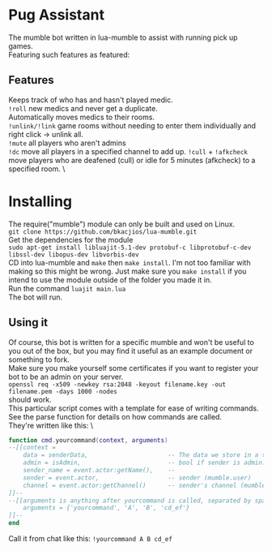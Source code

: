 Pug Assistant
============
The mumble bot written in lua-mumble to assist with running pick up games.\
Featuring such features as featured:

Features
--------
Keeps track of who has and hasn't played medic.  \
`!roll` new medics and never get a duplicate.  \
Automatically moves medics to their rooms.  \
`!unlink/!link` game rooms without needing to enter them individually and right click -> unlink all.  \
`!mute` all players who aren't admins  \
`!dc` move all players in a specified channel to add up.
`!cull` + `!afkcheck` move players who are deafened (cull) or idle for 5 minutes (afkcheck) to a specified room.  \

Installing
==========
The require("mumble") module can only be built and used on Linux.\
`git clone https://github.com/bkacjios/lua-mumble.git`  \
Get the dependencies for the module\
`sudo apt-get install libluajit-5.1-dev protobuf-c libprotobuf-c-dev libssl-dev libopus-dev libvorbis-dev `\
CD into lua-mumble and `make` then `make install`. I'm not too familiar with making so this might be wrong. Just make sure you `make install` if you intend to use the module outside of the folder you made it in.  \
Run the command `luajit main.lua`  \
The bot will run.

Using it
--------
Of course, this bot is written for a specific mumble and won't be useful to you out of the box, but you may find it useful as an example document or something to fork.\
Make sure you make yourself some certificates if you want to register your bot to be an admin on your server.\
`openssl req -x509 -newkey rsa:2048 -keyout filename.key -out filename.pem -days 1000 -nodes`\
should work.  \
This particular script comes with a template for ease of writing commands.  \
See the parse function for details on how commands are called.  \
They're written like this:  \
```Lua
function cmd.yourcommand(context, arguments)
--[[context =
	data = senderData,						-- The data we store in a table for all players.
	admin = isAdmin,						-- bool if sender is admin.
	sender_name = event.actor:getName(),	--
	sender = event.actor,					-- sender (mumble.user)
	channel = event.actor:getChannel()		-- sender's channel (mumble.channel) NOT the channel the message is sent to
]]--
--[[arguments is anything after yourcommand is called, separated by spaces.
	arguments = {'yourcommand', 'A', 'B', 'cd_ef'}
]]--
end
```
Call it from chat like this: `!yourcommand A B cd_ef`
